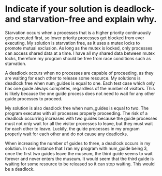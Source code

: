 # Indicate if your solution is deadlock- and starvation-free and explain why.

Starvation occurs when a processes that is a higher priority continuously gets executed first, so lower priority processes get blocked from ever executing. My solution is starvation free, as it uses a mutex locks to promote mutual exclusion. As long as the mutex is locked, only  processes can access shared data at a time. I have all my shared data between mutex locks, therefore my program should be free from race conditions such as starvation. 

A deadlock occurs when no processes are capable of proceeding, as they are waiting for each other to release some resource. My solutions is deadlock free when num_guides is equal to one. Each test case which only has one guide always completes, regardless of the number of visitors. This is likely because the one guide process does not need to wait for any other guide processes to proceed. 

My solution is also deadlock free when num_guides is equal to two. The program executes with all processes properly proceeding. The risk of a deadlock occurring increases with two guides because the guide processes must not only wait for all the visitor processes to leave, but they must wait for each other to leave. Luckily, the guide processes in my program properly wait for each other and do not cause any deadlocks.

When increasing the number of guides to three, a deadlock occurs in my solution. In one instance that I ran my program with num_guide being 3, once the first two guides leave the museum, the third guide seems to wait forever and never enters the museum. It would seem that the third guide is waiting for some resource to be released so it can stop waiting. This would be a deadlock.
